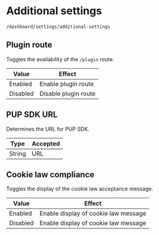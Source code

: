 # Additional settings

`/dashboard/settings/additional-settings`

## Plugin route

Toggles the availability of the `/plugin` route.

| Value | Effect  |
|---|---|
| Enabled | Enable plugin route  |
| Disabled  | Disable plugin route  |

## PUP SDK URL

Determines the URL for PUP SDK.

| Type  | Accepted  |
|---|---|
| String  | URL  |

## Cookie law compliance

Toggles the display of the cookie law acceptance message.

| Value | Effect  |
|---|---|
| Enabled | Enable display of cookie law message |
| Disabled  | Enable display of cookie law message |
